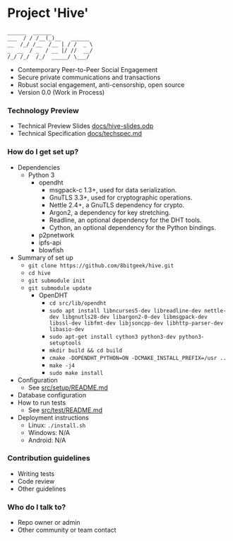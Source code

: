 # Project 'Hive'
```
______  ______             
___  / / /__(_)__   ______ 
__  /_/ /__  /__ | / /  _ \
_  __  / _  / __ |/ //  __/
/_/ /_/  /_/  _____/ \___/ 

```

* Contemporary Peer-to-Peer Social Engagement
* Secure private communications and transactions
* Robust social engagement, anti-censorship, open source
* Version 0.0 (Work in Process)

### Technology Preview

* Technical Preview Slides [docs/hive-slides.odp](https://github.com/8bitgeek/hive/blob/master/docs/hive-slides.odp?raw=true)
* Technical Specification [docs/techspec.md](docs/techspec.md)

### How do I get set up?

* Dependencies
  - Python 3
    - opendht
      - msgpack-c 1.3+, used for data serialization.
      - GnuTLS 3.3+, used for cryptographic operations.
      - Nettle 2.4+, a GnuTLS dependency for crypto.
      - Argon2, a dependency for key stretching.
      - Readline, an optional dependency for the DHT tools.
      - Cython, an optional dependency for the Python bindings.
    - p2pnetwork
    - ipfs-api
    - blowfish
* Summary of set up
  - `git clone https://github.com/8bitgeek/hive.git`
  - `cd hive`
  - `git submodule init`
  - `git submodule update`
    * OpenDHT
      - `cd src/lib/opendht`
      - `sudo apt install libncurses5-dev libreadline-dev nettle-dev libgnutls28-dev libargon2-0-dev libmsgpack-dev  libssl-dev libfmt-dev libjsoncpp-dev libhttp-parser-dev libasio-dev`
      - `sudo apt-get install cython3 python3-dev python3-setuptools`
      - `mkdir build && cd build`
      - `cmake -DOPENDHT_PYTHON=ON -DCMAKE_INSTALL_PREFIX=/usr ..`
      - `make -j4`
      - `sudo make install`
* Configuration
  - See [src/setup/README.md](src/setup/README.md)
* Database configuration
* How to run tests
  * See [src/test/README.md](src/test/README.md)
* Deployment instructions
  - Linux: `./install.sh`
  - Windows: N/A
  - Android: N/A

### Contribution guidelines

* Writing tests
* Code review
* Other guidelines

### Who do I talk to?

* Repo owner or admin
* Other community or team contact
